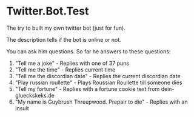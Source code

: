 # Twitter.Bot.Test

The try to built my own twitter bot (just for fun).

The description tells if the bot is online or not.

You can ask him questions. So far he answers to these questions:

1) "Tell me a joke" - Replies with one of 37 puns
2) "Tell me the time" - Replies current time
3) "Tell me the discordian date" - Replies the current discordian date
4) "Play russian roullette" - Plays Roussian Roullette till someone dies
5) "Tell my fortune" - Replies with a fortune cookie text from <a>dein-glueckskeks.de</a>
6) "My name is Guybrush Threepwood. Prepair to die" - Replies with an insult